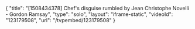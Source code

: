 {
    "title": "[1508434378] Chef's disguise rumbled by Jean Christophe Novelli - Gordon Ramsay",
    "type": "solo",
    "layout": "iframe-static",
    "videoId": "123179508",
    "url": "\/tvpembed\/123179508"
}
